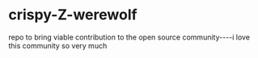 # crispy-Z-werewolf
repo to bring viable contribution to the open source community----i love this community so very much
